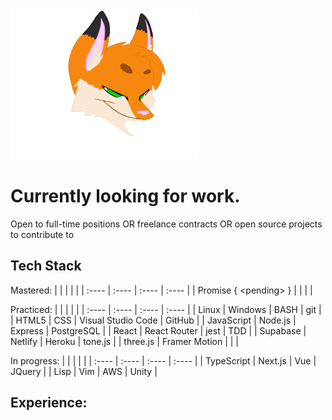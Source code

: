 <a href="https://www.deviantart.com/uta4774/art/Fox-Gif-First-Animation-626493129" target="_blank">
<img src="./foxy.gif" alt="foxy gif" width="300px" />
</a>

# Currently looking for work.
Open to full-time positions OR freelance contracts OR open source projects to contribute to

## Tech Stack

Mastered:
|  |  |  |  |
| :---- | :---- | :---- | :---- |
| Promise { \<pending> } |  |  |  |

Practiced:
|  |  |  |  |
| :---- | :---- | :---- | :---- |
| Linux | Windows | BASH | git |
| HTML5 | CSS | Visual Studio Code | GitHub |
| JavaScript | Node.js | Express | PostgreSQL |
| React | React Router | jest | TDD |
| Supabase | Netlify | Heroku | tone.js |
| three.js | Framer Motion |  |  |

In progress: 
|  |  |  |  |
| :---- | :---- | :---- | :---- |
| TypeScript | Next.js | Vue | JQuery |
| Lisp | Vim | AWS | Unity |

## Experience:
